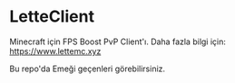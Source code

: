 # LetteClient
Minecraft için FPS Boost PvP Client'ı. Daha fazla bilgi için: https://www.lettemc.xyz

Bu repo'da Emeği geçenleri görebilirsiniz.
